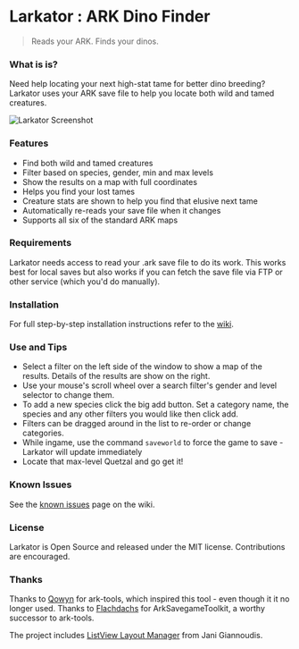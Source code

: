 # Larkator : ARK Dino Finder
> Reads your ARK. Finds your dinos.

### What is is?
Need help locating your next high-stat tame for better dino breeding?
Larkator uses your ARK save file to help you locate both wild and tamed creatures.

![Larkator Screenshot](Assets/screenshot.png)

### Features
 - Find both wild and tamed creatures
 - Filter based on species, gender, min and max levels
 - Show the results on a map with full coordinates
 - Helps you find your lost tames
 - Creature stats are shown to help you find that elusive next tame
 - Automatically re-reads your save file when it changes
 - Supports all six of the standard ARK maps

### Requirements
Larkator needs access to read your .ark save file to do its work. This works best for local saves but also works if you can fetch
the save file via FTP or other service (which you'd do manually).

### Installation
For full step-by-step installation instructions refer to the [wiki](https://github.com/coldino/Larkator/wiki/Installation).

### Use and Tips
 - Select a filter on the left side of the window to show a map of the results. Details of the results are show on the right.
 - Use your mouse's scroll wheel over a search filter's gender and level selector to change them.
 - To add a new species click the big add button. Set a category name, the species and any other filters you would like then click add.
 - Filters can be dragged around in the list to re-order or change categories.
 - While ingame, use the command `saveworld` to force the game to save - Larkator will update immediately
 - Locate that max-level Quetzal and go get it!

### Known Issues
See the [known issues](https://github.com/coldino/Larkator/wiki/Known-Issues) page on the wiki.

### License
Larkator is Open Source and released under the MIT license. Contributions are encouraged.

### Thanks
Thanks to [Qowyn](https://github.com/Qowyn) for ark-tools, which inspired this tool - even though it it no longer used.
Thanks to [Flachdachs](https://github.com/Flachdachs) for ArkSavegameToolkit, a worthy successor to ark-tools.

The project includes [ListView Layout Manager](https://www.codeproject.com/Articles/25058/ListView-Layout-Manager) from Jani Giannoudis.
